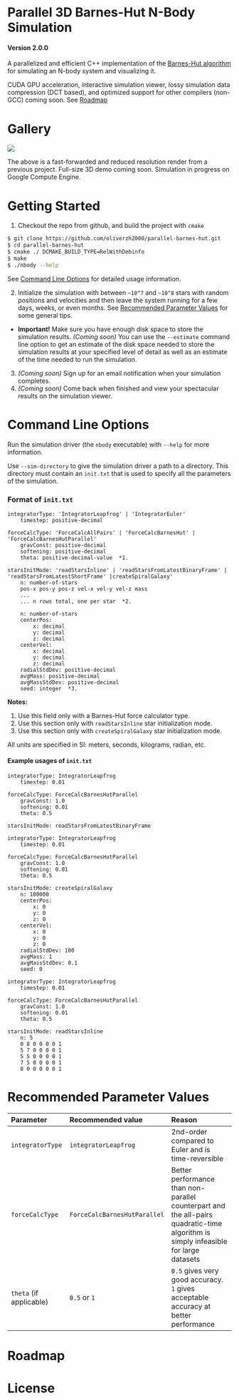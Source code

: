 # Parallel 3D Barnes-Hut N-Body Simulation
#### Version 2.0.0

A parallelized and efficient C++ implementation of the [Barnes-Hut algorithm](https://en.wikipedia.org/wiki/Barnes-Hut_simulation) for simulating an N-body system and visualizing it.

CUDA GPU acceleration, interactive simulation viewer, lossy simulation data compression (DCT based), and optimized support for other compilers (non-GCC) coming soon. See [Roadmap](#roadmap)

# Gallery
![](fast_demo.gif)

The above is a fast-forwarded and reduced resolution render from a previous project. Full-size 3D demo coming soon. Simulation in progress on Google Compute Engine.

# Getting Started
1. Checkout the repo from github, and build the project with `cmake`
```bash
$ git clone https://github.com/oliverzh2000/parallel-barnes-hut.git
$ cd parallel-barnes-hut
$ cmake ./ DCMAKE_BUILD_TYPE=RelWithDebinfo
$ make
$ ./nbody --help
```
See [Command Line Options](#command-line-options) for detailed usage information.

2. Initialize the simulation with between `~10^7` and `~10^8` stars with random positions and velocities and then leave the system running for a few days, weeks, or even months. See [Recommended Parameter Values](#recommended-parameter-values) for some general tips.
  - **Important!** Make sure you have enough disk space to store the simulation results. _(Coming soon)_ You can use the `--estimate` command line option to get an estimate of the disk space needed to store the simulation results at your specified level of detail as well as an estimate of the time needed to run the simulation.
3. _(Coming soon)_ Sign up for an email notification when your simulation completes.
4. _(Coming soon)_ Come back when finished and view your spectacular results on the simulation viewer.

# Command Line Options
Run the simulation driver (the `nbody` executable) with `--help` for more information. 

Use `--sim-directory` to give the simulation driver a path to a directory. This directory must contain an `init.txt` that is used to specify all the parameters of the simulation.

### Format of `init.txt`
```
integratorType: 'IntegratorLeapfrog' | 'IntegratorEuler'
    timestep: positive-decimal

forceCalcType: 'ForceCalcAllPairs' | 'ForceCalcBarnesHut' | 'ForceCalcBarnesHutParallel'
    gravConst: positive-decimal
    softening: positive-decimal
    theta: positive-decimal-value  *1.

starsInitMode: 'readStarsInline' | 'readStarsFromLatestBinaryFrame' | 'readStarsFromLatestShortFrame' |createSpiralGalaxy'
    n: number-of-stars
    pos-x pos-y pos-z vel-x vel-y vel-z mass
    ... 
    ... n rows total, one per star  *2.
    
    n: number-of-stars
    centerPos:
        x: decimal
        y: decimal
        z: decimal
    centerVel:
        x: decimal
        y: decimal
        z: decimal
    radialStdDev: positive-decimal
    avgMass: positive-decimal
    avgMassStdDev: positive-decimal
    seed: integer  *3.
```
**Notes:**
1. Use this field only with a Barnes-Hut force calculator type.
2. Use this section only with `readStarsInline` star initialization mode.
3. Use this section only with `createSpiralGalaxy` star initialization mode. 

All units are specified in SI: meters, seconds, kilograms, radian, etc.

#### Example usages of `init.txt`
```
integratorType: IntegratorLeapfrog
    timestep: 0.01

forceCalcType: ForceCalcBarnesHutParallel
    gravConst: 1.0
    softening: 0.01
    theta: 0.5

starsInitMode: readStarsFromLatestBinaryFrame
```
```
integratorType: IntegratorLeapfrog
    timestep: 0.01

forceCalcType: ForceCalcBarnesHutParallel
    gravConst: 1.0
    softening: 0.01
    theta: 0.5

starsInitMode: createSpiralGalaxy
    n: 100000
    centerPos:
        x: 0
        y: 0
        z: 0
    centerVel:
        x: 0
        y: 0
        z: 0
    radialStdDev: 100
    avgMass: 1
    avgMassStdDev: 0.1
    seed: 0
```
```
integratorType: IntegratorLeapfrog
    timestep: 0.01

forceCalcType: ForceCalcBarnesHutParallel
    gravConst: 1.0
    softening: 0.01
    theta: 0.5

starsInitMode: readStarsInline
    n: 5
    0 8 0 0 0 0 1
    5 7 0 0 0 0 1
    5 5 0 0 0 0 1
    7 5 0 0 0 0 1
    8 0 0 0 0 0 1
```
# Recommended Parameter Values
| Parameter        | Recommended value           | Reason  |
| :------------- |:-------------| :-----|
| `integratorType`      | `integratorLeapfrog` | 2nd-order compared to Euler and is time-reversible |
| `forceCalcType`    | `ForceCalcBarnesHutParallel`      | Better performance than non-parallel counterpart and the all-pairs quadratic-time algorithm is simply infeasible for large datasets |
| `theta` (if applicable) | `0.5` or `1`      | `0.5` gives very good accuracy. `1` gives acceptable accuracy at better performance |

# Roadmap

# License



